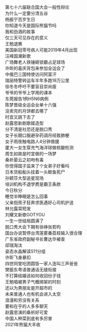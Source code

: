 第七十六届联合国大会一般性辩论  
为什么一定要分清五谷  
杨振宁百岁生日  
你知道今天是国际熊猫节吗  
我和劲酒的故事  
仅三天可见存在的意义  
王勉退赛  
美国新冠零号病人可能2019年4月出现  
汪峰国潮新歌  
广场舞老人铁锤砸锁霸占足球场  
许昕的喜庆背包来参加全运会了  
中俄巴三国特使访问阿富汗  
瑞丽特警转运车半年多跑18万公里  
徐冬冬呼吁不要盲目崇尚瘦  
爷爷的爷爷上学用的课本  
东莞报告1例H5N6病例  
陈梦晋级全运会女单十六强  
没卖完的月饼都去哪了  
时宜又跳下去了  
赵露思新剧歌姬造型  
分不清是社恐还是脱口秀  
女子长期口服避孕药调月经致肺梗  
女子雨夜触电路人4分钟救援  
厦大一女生穿充气海洋球做核酸检测  
周生如故是时宜做的一场梦  
桑祈晏云之初吻有毒  
你觉得国子监来了个女弟子好看吗  
日本货船船头挂着一头鲸鱼死尸  
孙颖莎大型追星现场  
培训机构不退学费是霸王条款  
今日秋分  
睡觉半睁眼是怎么回事  
父亲抱孩子狂奔求医遇好心司机护送  
林允露耳短发  
刘耀文新歌GOTYOU  
一生一世结局圆满了  
脱口秀大会下期有徐峥张若昀  
国台办说暂停台湾莲雾番荔枝输入很合理  
广东省政府副秘书长曹达华被查  
邱瑞淘汰  
姿态水晶解读S11分组  
许昕飞身暴扣  
四世同堂吃团圆饭一家人连叫三声爸爸  
樊振东粤语普通话无缝衔接  
不打算结婚该如何收回份子钱  
王勉唱被男子气概绑架的时刻  
还以为男朋友是开超市的  
未来普通人也有机会进入太空  
浪漫和穷没有关系  
要和在乎的人多多聊天  
赵露思演的桑祈好可爱  
中国人种菜到底有多厉害  
2021年熊猫大丰收  
